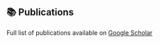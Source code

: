 ## 📚 Publications  
Full list of publications available on [Google Scholar](https://scholar.google.com/citations?user=7KPqcUkAAAAJ)  
